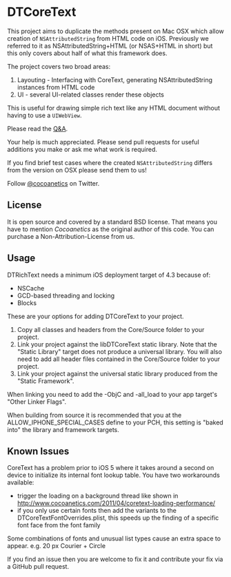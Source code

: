 DTCoreText
==========

This project aims to duplicate the methods present on Mac OSX which allow creation of `NSAttributedString` from HTML code on iOS. Previously we referred to it as NSAttributedString+HTML (or NSAS+HTML in short) but this only covers about half of what this framework does. 

The project covers two broad areas:

1. Layouting - Interfacing with CoreText, generating NSAttributedString instances from HTML code
2. UI - several UI-related classes render these objects

This is useful for drawing simple rich text like any HTML document without having to use a `UIWebView`.

Please read the [Q&A](http://www.cocoanetics.com/2011/08/nsattributedstringhtml-qa/).

Your help is much appreciated. Please send pull requests for useful additions you make or ask me what work is required.

If you find brief test cases where the created `NSAttributedString` differs from the version on OSX please send them to us!

Follow [@cocoanetics](http://twitter.com/cocoanetics) on Twitter.

License
------- 
 
It is open source and covered by a standard BSD license. That means you have to mention *Cocoanetics* as the original author of this code. You can purchase a Non-Attribution-License from us.

Usage
-----

DTRichText needs a minimum iOS deployment target of 4.3 because of:

- NSCache
- GCD-based threading and locking
- Blocks

These are your options for adding DTCoreText to your project.

1. Copy all classes and headers from the Core/Source folder to your project.
2. Link your project against the libDTCoreText static library. Note that the "Static Library" target does not produce a universal library. You will also need to add all header files contained in the Core/Source folder to your project.
3. Link your project against the universal static library produced from the "Static Framework". 

When linking you need to add the -ObjC and -all_load to your app target's "Other Linker Flags".

When building from source it is recommended that you at the ALLOW_IPHONE_SPECIAL_CASES define to your PCH, this setting is "baked into" the library and framework targets.

Known Issues
------------

CoreText has a problem prior to iOS 5 where it takes around a second on device to initialize its internal font lookup table. You have two workarounds available:

- trigger the loading on a background thread like shown in http://www.cocoanetics.com/2011/04/coretext-loading-performance/
- if you only use certain fonts then add the variants to the DTCoreTextFontOverrides.plist, this speeds up the finding of a specific font face from the font family

Some combinations of fonts and unusual list types cause an extra space to appear. e.g. 20 px Courier + Circle

If you find an issue then you are welcome to fix it and contribute your fix via a GitHub pull request.
